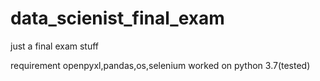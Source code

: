 # data_scienist_final_exam
just a final exam stuff

requirement openpyxl,pandas,os,selenium
worked on python 3.7(tested)
